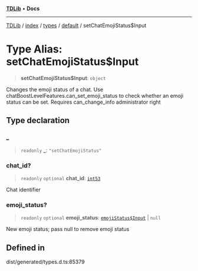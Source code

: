 [**TDLib**](../../../../../../README.md) • **Docs**

***

[TDLib](../../../../../../modules.md) / [index](../../../../../README.md) / [types](../../../README.md) / [default](../README.md) / setChatEmojiStatus$Input

# Type Alias: setChatEmojiStatus$Input

> **setChatEmojiStatus$Input**: `object`

Changes the emoji status of a chat. Use chatBoostLevelFeatures.can_set_emoji_status to check whether an emoji status can be set. Requires can_change_info administrator right

## Type declaration

### \_

> `readonly` **\_**: `"setChatEmojiStatus"`

### chat\_id?

> `readonly` `optional` **chat\_id**: [`int53`](int53-1.md)

Chat identifier

### emoji\_status?

> `readonly` `optional` **emoji\_status**: [`emojiStatus$Input`](emojiStatus$Input-1.md) \| `null`

New emoji status; pass null to remove emoji status

## Defined in

dist/generated/types.d.ts:85379
